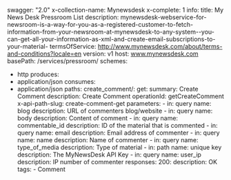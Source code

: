 swagger: "2.0"
x-collection-name: Mynewsdesk
x-complete: 1
info:
  title: My News Desk Pressroom List
  description: mynewsdesk-webservice-for-newsroom-is-a-way-for-you-as-a-registered-customer-to-fetch-information-from-your-newsroom-at-mynewsdesk-to-any-system--you-can-get-all-your-information-as-xml-and-create-email-subscriptions-to-your-material-
  termsOfService: http://www.mynewsdesk.com/about/terms-and-conditions?locale=en
  version: v1
host: www.mynewsdesk.com
basePath: /services/pressroom/
schemes:
- http
produces:
- application/json
consumes:
- application/json
paths:
  create_comment/:
    get:
      summary: Create Comment
      description: Create Comment
      operationId: getCreateComment
      x-api-path-slug: create-comment-get
      parameters:
      - in: query
        name: blog
        description: URL of commenters blog/website
      - in: query
        name: body
        description: Content of comment
      - in: query
        name: commentable_id
        description: ID of the material that is commented
      - in: query
        name: email
        description: Email address of commenter
      - in: query
        name: name
        description: Name of commenter
      - in: query
        name: type_of_media
        description: Type of material
      - in: path
        name: unique key
        description: The MyNewsDesk API Key
      - in: query
        name: user_ip
        description: IP number of commenter
      responses:
        200:
          description: OK
      tags:
      - Comment